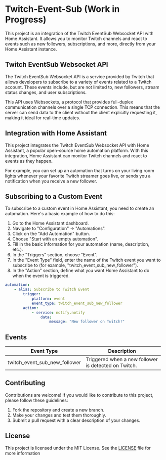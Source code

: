 # Twitch-Event-Sub (Work in Progress)

This project is an integration of the Twitch EventSub Websocket API with Home Assistant. It allows you to monitor Twitch channels and react to events such as new followers, subscriptions, and more, directly from your Home Assistant instance.

## Twitch EventSub Websocket API

The Twitch EventSub Websocket API is a service provided by Twitch that allows developers to subscribe to a variety of events related to a Twitch account. These events include, but are not limited to, new followers, stream status changes, and user subscriptions.

This API uses Websockets, a protocol that provides full-duplex communication channels over a single TCP connection. This means that the server can send data to the client without the client explicitly requesting it, making it ideal for real-time updates.

## Integration with Home Assistant

This project integrates the Twitch EventSub Websocket API with Home Assistant, a popular open-source home automation platform. With this integration, Home Assistant can monitor Twitch channels and react to events as they happen.

For example, you can set up an automation that turns on your living room lights whenever your favorite Twitch streamer goes live, or sends you a notification when you receive a new follower.

## Subscribing to a Custom Event

To subscribe to a custom event in Home Assistant, you need to create an automation. Here's a basic example of how to do this:

1. Go to the Home Assistant dashboard.
2. Navigate to "Configuration" -> "Automations".
3. Click on the "Add Automation" button.
4. Choose "Start with an empty automation".
5. Fill in the basic information for your automation (name, description, etc.).
6. In the "Triggers" section, choose "Event".
7. In the "Event Type" field, enter the name of the Twitch event you want to subscribe to (for example, "twitch_event_sub_new_follower").
8. In the "Action" section, define what you want Home Assistant to do when the event is triggered.

```yaml
automation:
    - alias: Subscribe to Twitch Event
        trigger:
            platform: event
            event_type: twitch_event_sub_new_follower
        action:
            - service: notify.notify
                data:
                    message: "New follower on Twitch!"
```
## Events

| Event Type | Description |
|------------|-------------|
| twitch_event_sub_new_follower | Triggered when a new follower is detected on Twitch. |

## Contributing
Contributions are welcome! If you would like to contribute to this project, please follow these guidelines:
1. Fork the repository and create a new branch.
2. Make your changes and test them thoroughly.
3. Submit a pull request with a clear description of your changes.

## License
This project is licensed under the MIT License. See the [LICENSE](LICENSE) file for more information
